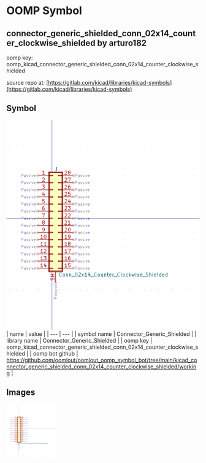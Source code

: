 # OOMP Symbol  
## connector_generic_shielded_conn_02x14_counter_clockwise_shielded  by arturo182  
  
oomp key: oomp_kicad_connector_generic_shielded_conn_02x14_counter_clockwise_shielded  
  
source repo at: [https://gitlab.com/kicad/libraries/kicad-symbols](https://gitlab.com/kicad/libraries/kicad-symbols)  
## Symbol  
  
[![working.png](working_600.png)](working.png)  
| name | value | 
| --- | --- | 
| symbol name | Connector_Generic_Shielded | 
| library name | Connector_Generic_Shielded | 
| oomp key | oomp_kicad_connector_generic_shielded_conn_02x14_counter_clockwise_shielded | 
| oomp bot github | https://github.com/oomlout/oomlout_oomp_symbol_bot/tree/main/kicad_connector_generic_shielded_conn_02x14_counter_clockwise_shielded/working | 
## Images  
  
[![working.png](working_140.png)](working.png)  
